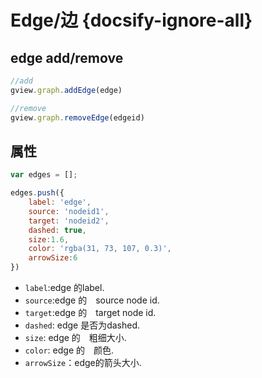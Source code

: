 # Edge/边 {docsify-ignore-all}

<!--iframe[./examples/edge.html]-->

## edge add/remove

```javascript
//add
gview.graph.addEdge(edge)
```

```javascript
//remove
gview.graph.removeEdge(edgeid)
```

## 属性 

```javascript
var edges = [];

edges.push({
    label: 'edge',
    source: 'nodeid1',
    target: 'nodeid2',
    dashed: true,
    size:1.6,
    color: 'rgba(31, 73, 107, 0.3)',
    arrowSize:6
})


```

- `label`:edge 的label.
- `source`:edge 的　source node id.
- `target`:edge 的　target node id.
- `dashed`: edge 是否为dashed.
- `size`: edge 的　粗细大小.
- `color`: edge 的　颜色.
- `arrowSize`：edge的箭头大小.